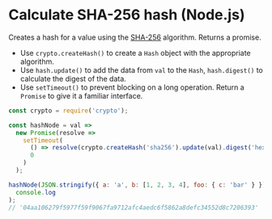 # Calculate SHA-256 hash (Node.js)

Creates a hash for a value using the [SHA-256](https://en.wikipedia.org/wiki/SHA-2) algorithm. Returns a promise.

* Use `crypto.createHash()` to create a `Hash` object with the appropriate algorithm.
* Use `hash.update()` to add the data from `val` to the `Hash`, `hash.digest()` to calculate the digest of the data.
* Use `setTimeout()` to prevent blocking on a long operation. Return a `Promise` to give it a familiar interface.

```js
const crypto = require('crypto');

const hashNode = val =>
  new Promise(resolve =>
    setTimeout(
      () => resolve(crypto.createHash('sha256').update(val).digest('hex')),
      0
    )
  );
```

```js
hashNode(JSON.stringify({ a: 'a', b: [1, 2, 3, 4], foo: { c: 'bar' } })).then(
  console.log
);
// '04aa106279f5977f59f9067fa9712afc4aedc6f5862a8defc34552d8c7206393'
```

